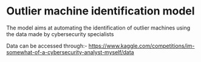 # Outlier machine identification model
The model aims at automating the identification of outlier machines using the data made by cybersecurity specialists 


Data can be accessed through:-
https://www.kaggle.com/competitions/im-somewhat-of-a-cybersecurity-analyst-myself/data
